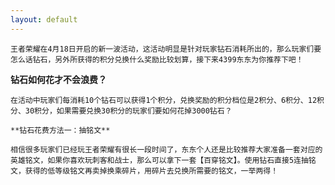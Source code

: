 ```yaml
---
layout: default
---
```


    王者荣耀在4月18日开启的新一波活动，这活动明显是针对玩家钻石消耗所出的，那么玩家们要怎么话钻石，另外所获得的积分兑换什么奖励比较划算，接下来4399东东为你推荐下吧！

**钻石如何花才不会浪费？**

    在活动中玩家们每消耗10个钻石可以获得1个积分，兑换奖励的积分档位是2积分、6积分、12积分、30积分，如果需要兑换30积分的玩家们要如何花掉3000钻石？

    **钻石花费方法一：抽铭文**

    相信很多玩家们已经玩王者荣耀有很长一段时间了，东东个人还是比较推荐大家准备一套对应的英雄铭文，如果你喜欢玩刺客和战士，那么可以拿下一套【百穿铭文】。使用钻石直接5连抽铭文，获得的低等级铭文再卖掉换乘碎片，用碎片去兑换所需要的铭文，一举两得！
